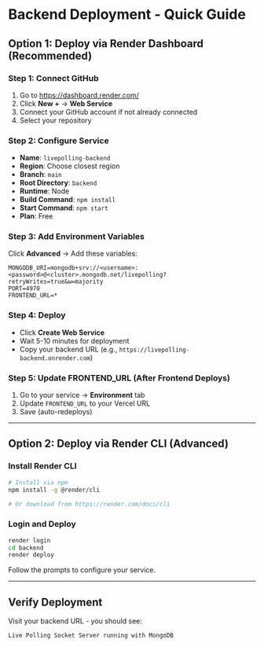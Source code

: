 # Backend Deployment - Quick Guide

## Option 1: Deploy via Render Dashboard (Recommended)

### Step 1: Connect GitHub
1. Go to https://dashboard.render.com/
2. Click **New +** → **Web Service**
3. Connect your GitHub account if not already connected
4. Select your repository

### Step 2: Configure Service
- **Name**: `livepolling-backend`
- **Region**: Choose closest region
- **Branch**: `main`
- **Root Directory**: `backend`
- **Runtime**: Node
- **Build Command**: `npm install`
- **Start Command**: `npm start`
- **Plan**: Free

### Step 3: Add Environment Variables
Click **Advanced** → Add these variables:

```
MONGODB_URI=mongodb+srv://<username>:<password>@<cluster>.mongodb.net/livepolling?retryWrites=true&w=majority
PORT=4970
FRONTEND_URL=*
```

### Step 4: Deploy
- Click **Create Web Service**
- Wait 5-10 minutes for deployment
- Copy your backend URL (e.g., `https://livepolling-backend.onrender.com`)

### Step 5: Update FRONTEND_URL (After Frontend Deploys)
1. Go to your service → **Environment** tab
2. Update `FRONTEND_URL` to your Vercel URL
3. Save (auto-redeploys)

---

## Option 2: Deploy via Render CLI (Advanced)

### Install Render CLI
```bash
# Install via npm
npm install -g @render/cli

# Or download from https://render.com/docs/cli
```

### Login and Deploy
```bash
render login
cd backend
render deploy
```

Follow the prompts to configure your service.

---

## Verify Deployment

Visit your backend URL - you should see:
```
Live Polling Socket Server running with MongoDB
```
